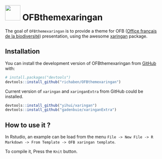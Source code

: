 
<!-- README.md is generated from README.Rmd. Please edit that file -->

# <img src="https://raw.githubusercontent.com/FortAwesome/Font-Awesome/6.x/svgs/solid/desktop.svg" width="50" height="50"> OFBthemexaringan

<!-- badges: start -->
<!-- badges: end -->

The goal of `OFBthemexaringan` is to provide a theme for OFB ([Office
français de la biodiversité](https://www.ofb.gouv.fr/)) presentation,
using the awesome [xaringan](https://github.com/yihui/xaringan) package.

## Installation

You can install the development version of OFBthemexaringan from
[GitHub](https://github.com/) with:

``` r
# install.packages("devtools")
devtools::install_github("richaben/OFBthemexaringan")
```

Current version of `xaringan` and `xaringanExtra` from GitHub could be
installed.

``` r
devtools::install_github("yihui/xaringan")
devtools::install_github("gadenbuie/xaringanExtra")
```

## How to use it ?

In Rstudio, an example can be load from the menu
`File -> New File -> R Markdown -> From Template -> OFB xaringan template`.

To compile it, Press the `Knit` button.
